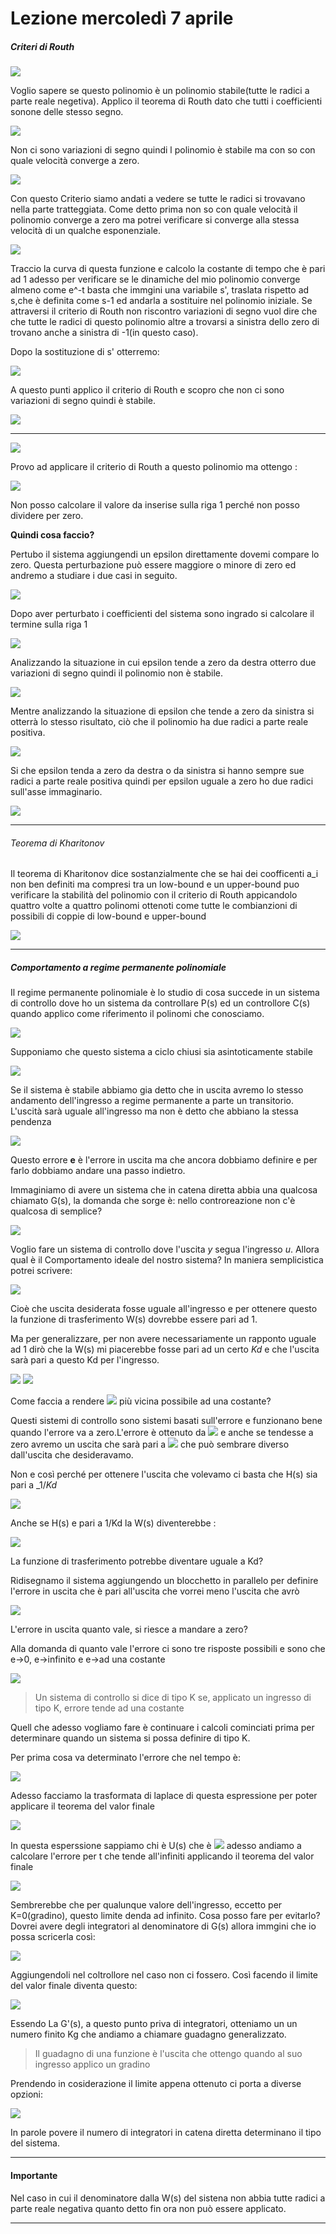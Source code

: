 # Lezione mercoledì 7 aprile

##### Criteri di Routh

![](img1.png)

Voglio sapere se questo polinomio è un polinomio stabile(tutte le radici a parte reale negetiva). Applico il teorema di Routh dato che tutti i coefficienti sonone delle stesso segno.

![](img2.png)

Non ci sono variazioni di segno quindi l polinomio è stabile ma con so con quale velocità converge a zero.

![](img3.png)

Con questo Criterio siamo andati a vedere se tutte le radici si trovavano nella parte tratteggiata. Come detto prima non so con quale velocità il polinomio converge a zero ma potrei verificare si converge alla stessa velocità di un qualche esponenziale.

![](img4.png)

Traccio la curva di questa funzione e calcolo la costante di tempo che è pari ad 1 adesso per verificare se le dinamiche del mio polinomio converge almeno come e^-t basta che immgini una variabile s', traslata rispetto ad s,che è definita come s-1 ed andarla a sostituire nel polinomio iniziale. Se attraversi il criterio di Routh non riscontro variazioni di segno vuol dire che che tutte le radici di questo polinomio altre a trovarsi a sinistra dello zero di trovano anche a sinistra di -1(in questo caso).

Dopo la sostituzione di s' otterremo:

![](img5.1.png)

A questo punti applico il criterio di Routh e scopro che non ci sono variazioni di segno quindi è stabile.

![](img6.png)

---------

![](img7.png)

Provo ad applicare il criterio di Routh a questo polinomio ma ottengo :

![](img8.png)

Non posso calcolare il valore da inserise sulla riga 1 perché non posso dividere per zero.

__Quindi cosa faccio?__

Pertubo il sistema aggiungendi un epsilon direttamente dovemi compare lo zero. Questa perturbazione può essere maggiore o minore di zero ed andremo a studiare i due casi in seguito.

![](img9.png)

Dopo aver perturbato i coefficienti del sistema sono ingrado si calcolare il termine sulla riga 1

![](img10.png)

Analizzando la situazione in cui epsilon tende a zero da destra otterro due variazioni di segno quindi il polinomio non è stabile.

![](img11.png)

Mentre analizzando la situazione di epsilon che tende a zero da sinistra si otterrà lo stesso risultato, ciò che il polinomio ha due radici a parte reale positiva.

![](img12.png)

Si che epsilon tenda a zero da destra o da sinistra si hanno sempre sue radici a parte reale positiva quindi per epsilon uguale a zero ho due radici sull'asse immaginario.

![](img13.png)

-------
###### Teorema di Kharitonov

 Il teorema di Kharitonov dice sostanzialmente che se hai dei coofficenti a_i non ben definiti ma compresi tra un low-bound e un upper-bound puo verificare la stabilità del polinomio con il criterio di Routh appicandolo quattro volte a quattro polinomi ottenoti come tutte le combianzioni di possibili di coppie di low-bound e upper-bound

 ![](img14.png)

 ----------

 ##### Comportamento a regime permanente polinomiale

 Il regime permanente polinomiale è lo studio di cosa succede in un sistema di controllo dove ho un sistema da controllare P(s) ed un controllore C(s) quando applico come riferimento il polinomi che conosciamo.

 ![](img15.1.png)

 Supponiamo che questo sistema a ciclo chiusi sia asintoticamente stabile

 ![](img16.1.png)

 Se il sistema è stabile abbiamo gia detto che in uscita avremo lo stesso andamento dell'ingresso a regime permanente a parte un transitorio. L'uscità sarà uguale all'ingresso ma non è detto che abbiano la stessa pendenza

 ![](img17.png)

 Questo errore __e__ è l'errore in uscita ma che ancora dobbiamo definire e per farlo dobbiamo andare una passo indietro.

 Immaginiamo di avere un sistema che in catena diretta abbia una qualcosa chiamato G(s), la domanda che sorge è: nello controreazione non c'è qualcosa di semplice?

 ![](img18.1.png)

 Voglio fare un sistema di controllo dove l'uscita _y_ segua l'ingresso _u_. Allora qual è il Comportamento ideale del nostro sistema? In maniera semplicistica potrei scrivere:

 ![](img19.png)

 Cioè che uscita desiderata fosse uguale all'ingresso e per ottenere questo la funzione di trasferimento W(s) dovrebbe essere pari ad 1.

 Ma per generalizzare, per non avere necessariamente un rapponto uguale ad 1 dirò che la W(s) mi piacerebbe fosse pari ad un certo _Kd_ e che l'uscita sarà pari a questo Kd per l'ingresso.

 ![](img20.png)
![](img21.1.png)

Come faccia a rendere
![](img22.png)
più vicina possibile ad una costante?

Questi sistemi di controllo sono sistemi basati sull'errore e funzionano bene quando l'errore va a zero.L'errore è ottenuto da ![](img23.png) e anche se tendesse a zero avremo un uscita che sarà pari a ![](img24.png) che può sembrare diverso dall'uscita che desideravamo.

Non e così perché per ottenere l'uscita che volevamo ci basta che H(s) sia pari a _1/_Kd_

![](img25.png)

Anche se H(s) e pari a 1/Kd la W(s) diventerebbe :

![](img26.png)

La funzione di trasferimento potrebbe diventare uguale a Kd?

Ridisegnamo il sistema aggiungendo un blocchetto in parallelo per definire l'errore in uscita che è pari all'uscita che vorrei meno l'uscita che avrò

![](img27.png)

L'errore in uscita quanto vale, si riesce a mandare a zero?

Alla domanda di quanto vale l'errore ci sono tre risposte possibili e sono che e->0, e->infinito e e->ad una costante

![](img28.png)

>Un sistema di controllo si dice di tipo K se, applicato un ingresso di tipo K, errore tende ad una costante

Quell che adesso vogliamo fare è continuare i calcoli cominciati prima per determinare quando un sistema si possa definire di tipo K.

Per prima cosa va determinato l'errore che nel tempo è:

![](img29.png)

Adesso facciamo la trasformata di laplace di questa espressione per poter applicare il teorema del valor finale

![](img30.png)

In questa esperssione sappiamo chi è U(s) che è
![](img31.png)
adesso andiamo a calcolare l'errore per t che tende all'infiniti applicando il teorema del valor finale

![](img32.png)

Sembrerebbe che per qualunque valore dell'ingresso, eccetto per K=0(gradino), questo limite denda ad infinito. Cosa posso fare per evitarlo? Dovrei avere degli integratori al denominatore di G(s) allora immgini che io possa scricerla così:

![](img33.png)

Aggiungendoli nel coltrollore nel caso non ci fossero. Così facendo il limite del valor finale diventa questo:

![](img34.png)

Essendo La G'(s), a questo punto priva di integratori, otteniamo un un numero finito Kg che andiamo a chiamare guadagno generalizzato.

>Il guadagno di una funzione è l'uscita che ottengo quando al suo ingresso applico un gradino

Prendendo in cosiderazione il limite appena ottenuto ci porta a diverse opzioni:

![](img35.png)

In parole povere il numero di integratori in catena diretta determinano il tipo del sistema.

-----
#### Importante

Nel caso in cui il denominatore dalla W(s) del sistena non abbia tutte radici a parte reale negativa quanto detto fin ora non può essere applicato.

-----
